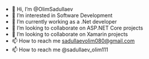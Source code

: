 - 👋 Hi, I’m @OlimSadullaev
- 👀 I’m interested in Software Development
- 🌱 I’m currently working as a .Net developer
- 💞️ I’m looking to collaborate on ASP.NET Core projects
- 💞️ I’m looking to collaborate on Xamarin projects
- 📫 How to reach me sadullaevolim080@gmail.com
- 📫 How to reach me @sadullaev_olim111


